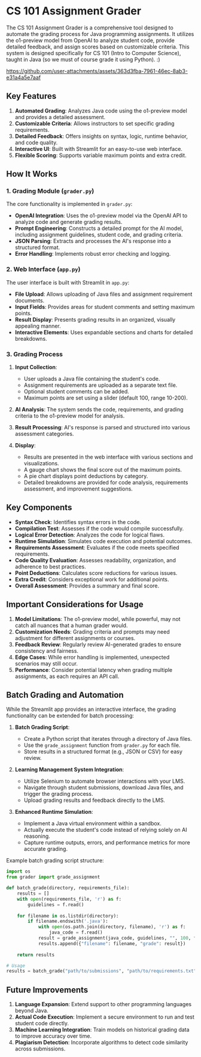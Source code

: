 # CS 101 Assignment Grader

The CS 101 Assignment Grader is a comprehensive tool designed to automate the grading process for Java programming assignments. It utilizes the o1-preview model from OpenAI to analyze student code, provide detailed feedback, and assign scores based on customizable criteria. This system is designed specifically for CS 101 (Intro to Computer Science), taught in Java (so we must of course grade it using Python). :)

https://github.com/user-attachments/assets/363d3fba-7961-46ec-8ab3-e31a4a5e7aaf

## Key Features

1. **Automated Grading**: Analyzes Java code using the o1-preview model and provides a detailed assessment.
2. **Customizable Criteria**: Allows instructors to set specific grading requirements.
3. **Detailed Feedback**: Offers insights on syntax, logic, runtime behavior, and code quality.
4. **Interactive UI**: Built with Streamlit for an easy-to-use web interface.
5. **Flexible Scoring**: Supports variable maximum points and extra credit.

## How It Works

### 1. Grading Module (`grader.py`)

The core functionality is implemented in `grader.py`:

- **OpenAI Integration**: Uses the o1-preview model via the OpenAI API to analyze code and generate grading results.
- **Prompt Engineering**: Constructs a detailed prompt for the AI model, including assignment guidelines, student code, and grading criteria.
- **JSON Parsing**: Extracts and processes the AI's response into a structured format.
- **Error Handling**: Implements robust error checking and logging.

### 2. Web Interface (`app.py`)

The user interface is built with Streamlit in `app.py`:

- **File Upload**: Allows uploading of Java files and assignment requirement documents.
- **Input Fields**: Provides areas for student comments and setting maximum points.
- **Result Display**: Presents grading results in an organized, visually appealing manner.
- **Interactive Elements**: Uses expandable sections and charts for detailed breakdowns.

### 3. Grading Process

1. **Input Collection**: 
   - User uploads a Java file containing the student's code.
   - Assignment requirements are uploaded as a separate text file.
   - Optional student comments can be added.
   - Maximum points are set using a slider (default 100, range 10-200).

2. **AI Analysis**: The system sends the code, requirements, and grading criteria to the o1-preview model for analysis.

3. **Result Processing**: AI's response is parsed and structured into various assessment categories.

4. **Display**: 
   - Results are presented in the web interface with various sections and visualizations.
   - A gauge chart shows the final score out of the maximum points.
   - A pie chart displays point deductions by category.
   - Detailed breakdowns are provided for code analysis, requirements assessment, and improvement suggestions.

## Key Components

- **Syntax Check**: Identifies syntax errors in the code.
- **Compilation Test**: Assesses if the code would compile successfully.
- **Logical Error Detection**: Analyzes the code for logical flaws.
- **Runtime Simulation**: Simulates code execution and potential outcomes.
- **Requirements Assessment**: Evaluates if the code meets specified requirements.
- **Code Quality Evaluation**: Assesses readability, organization, and adherence to best practices.
- **Point Deductions**: Calculates score reductions for various issues.
- **Extra Credit**: Considers exceptional work for additional points.
- **Overall Assessment**: Provides a summary and final score.

## Important Considerations for Usage

1. **Model Limitations**: The o1-preview model, while powerful, may not catch all nuances that a human grader would.
2. **Customization Needs**: Grading criteria and prompts may need adjustment for different assignments or courses.
3. **Feedback Review**: Regularly review AI-generated grades to ensure consistency and fairness.
4. **Edge Cases**: While error handling is implemented, unexpected scenarios may still occur.
5. **Performance**: Consider potential latency when grading multiple assignments, as each requires an API call.

## Batch Grading and Automation

While the Streamlit app provides an interactive interface, the grading functionality can be extended for batch processing:

1. **Batch Grading Script**: 
   - Create a Python script that iterates through a directory of Java files.
   - Use the `grade_assignment` function from `grader.py` for each file.
   - Store results in a structured format (e.g., JSON or CSV) for easy review.

2. **Learning Management System Integration**:
   - Utilize Selenium to automate browser interactions with your LMS.
   - Navigate through student submissions, download Java files, and trigger the grading process.
   - Upload grading results and feedback directly to the LMS.

3. **Enhanced Runtime Simulation**:
   - Implement a Java virtual environment within a sandbox.
   - Actually execute the student's code instead of relying solely on AI reasoning.
   - Capture runtime outputs, errors, and performance metrics for more accurate grading.

Example batch grading script structure:

```python
import os
from grader import grade_assignment

def batch_grade(directory, requirements_file):
    results = []
    with open(requirements_file, 'r') as f:
        guidelines = f.read()
    
    for filename in os.listdir(directory):
        if filename.endswith('.java'):
            with open(os.path.join(directory, filename), 'r') as f:
                java_code = f.read()
            result = grade_assignment(java_code, guidelines, "", 100, filename)
            results.append({"filename": filename, "grade": result})
    
    return results

# Usage
results = batch_grade("path/to/submissions", "path/to/requirements.txt")
```

## Future Improvements

1. **Language Expansion**: Extend support to other programming languages beyond Java.
2. **Actual Code Execution**: Implement a secure environment to run and test student code directly.
3. **Machine Learning Integration**: Train models on historical grading data to improve accuracy over time.
4. **Plagiarism Detection**: Incorporate algorithms to detect code similarity across submissions.
